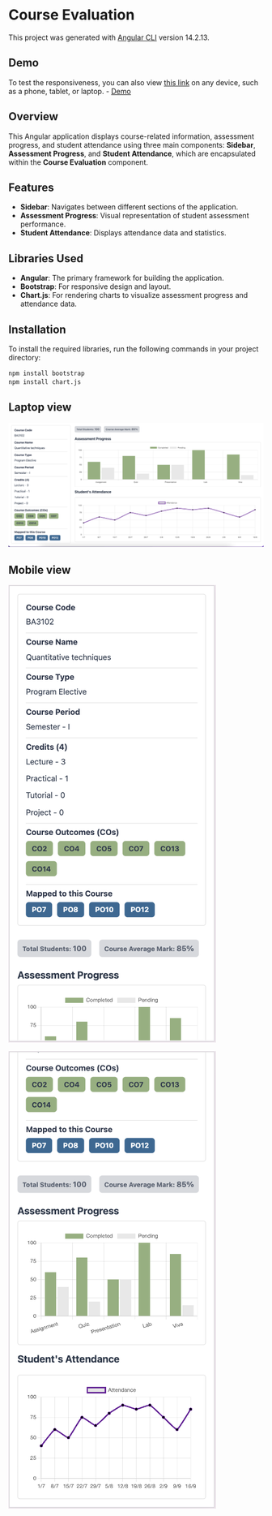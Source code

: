 # Course Evaluation

This project was generated with [Angular CLI](https://github.com/angular/angular-cli) version 14.2.13.

## Demo

To test the responsiveness, you can also view [this link](https://sasi-course-evaluation.netlify.app) on any device, such as a phone, tablet, or laptop. - [Demo](https://sasi-course-evaluation.netlify.app)

## Overview

This Angular application displays course-related information, assessment progress, and student attendance using three main components: **Sidebar**, **Assessment Progress**, and **Student Attendance**, which are encapsulated within the **Course Evaluation** component.

## Features

- **Sidebar**: Navigates between different sections of the application.
- **Assessment Progress**: Visual representation of student assessment performance.
- **Student Attendance**: Displays attendance data and statistics.

## Libraries Used

- **Angular**: The primary framework for building the application.
- **Bootstrap**: For responsive design and layout.
- **Chart.js**: For rendering charts to visualize assessment progress and attendance data.

## Installation

To install the required libraries, run the following commands in your project directory:

```bash
npm install bootstrap
npm install chart.js
```

## Laptop view
![Laptop view](src/assets/laptop-view.png)

## Mobile view
![Mobile view 1](src/assets/mobile-view-1.png)

![Mobile view 2](src/assets/mobile-view-2.png)
